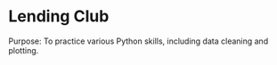 # Lending Club 


Purpose: To practice various Python skills, including data cleaning and plotting. 